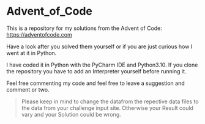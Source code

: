 # Advent_of_Code
This is a repository for my solutions from the Advent of Code: https://adventofcode.com

Have a look after you solved them yourself or if you are just curious how I went at it in Python.

I have coded it in Python with the PyCharm IDE and Python3.10.
If you clone the repository you have to add an Interpreter yourself before running it.


Feel free commenting my code and feel free to leave a suggestion and comment or two.

> Please keep in mind to change the datafrom the repective data files to the data from your challenge input site. 
> Otherwise your Result could vary and your Solution could be wrong.